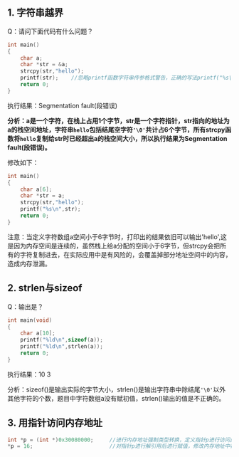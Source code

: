 ## 1. 字符串越界

Q：请问下面代码有什么问题？ 

```c
int main()
{
	char a;
	char *str = &a;
	strcpy(str,"hello");
	printf(str);    //忽略printf函数字符串传参格式警告，正确的写法printf("%s\n",str);
	return 0;
}
```

执行结果：Segmentation fault(段错误)

**分析：a是一个字符，在栈上占用1个字节，str是一个字符指针，str指向的地址为a的栈空间地址，字符串`hello`包括结尾空字符`'\0'`共计占6个字节，所有strcpy函数将`hello`复制给str时已经超出a的栈空间大小，所以执行结果为Segmentation fault(段错误)。**

修改如下：

```c
int main()
{
	char a[6];
	char *str = a;
	strcpy(str,"hello");
	printf("%s\n",str);
	return 0;
}
```

注意：当定义字符数组a空间小于6字节时，打印出的结果依旧可以输出'hello',这是因为内存空间是连续的，虽然栈上给a分配的空间小于6字节，但strcpy会把所有的字符复制进去，在实际应用中是有风险的，会覆盖掉部分地址空间中的内容，造成内存泄漏。

## 2. strlen与sizeof

Q：输出是？

```c
int main(void)
{	
	char a[10];
    printf("%ld\n",sizeof(a));
	printf("%ld\n",strlen(a));
    return 0;
}
```

执行结果：10 3

分析：sizeof()是输出实际的字节大小，strlen()是输出字符串中除结尾`'\0'`以外其他字符的个数，题目中字符数组a没有赋初值，strlen()输出的值是不正确的。

## 3. 用指针访问内存地址

```c
int *p = (int *)0x30080000;     //进行内存地址强制类型转换，定义指针p进行访问此地址
*p = 16;                        //对指针p进行解引用后进行赋值，修改内存地址中存储的变量值
```